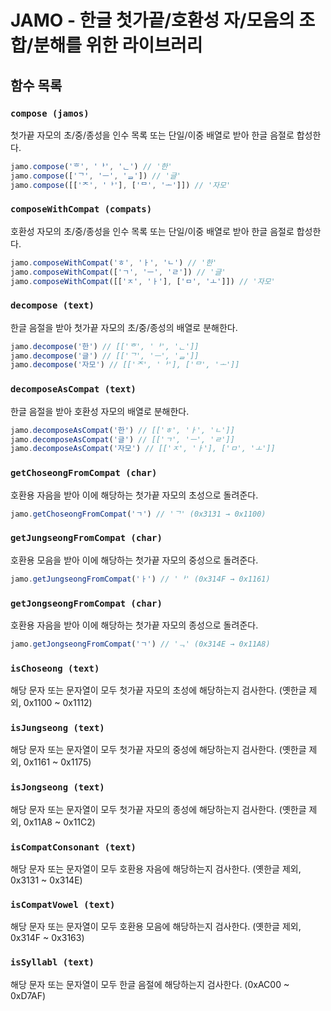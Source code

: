 # JAMO - 한글 첫가끝/호환성 자/모음의 조합/분해를 위한 라이브러리

## 함수 목록

### `compose (jamos)`
첫가끝 자모의 초/중/종성을 인수 목록 또는 단일/이중 배열로 받아 한글 음절로 합성한다.

```javascript
jamo.compose('ᄒ', 'ᅡ', 'ᆫ') // '한'
jamo.compose(['ᄀ', 'ᅳ', 'ᆯ']) // '글'
jamo.compose([['ᄌ', 'ᅡ'], ['ᄆ', 'ᅩ']]) // '자모'
```

### `composeWithCompat (compats)`
호환성 자모의 초/중/종성을 인수 목록 또는 단일/이중 배열로 받아 한글 음절로 합성한다.

```javascript
jamo.composeWithCompat('ㅎ', 'ㅏ', 'ㄴ') // '한'
jamo.composeWithCompat(['ㄱ', 'ㅡ', 'ㄹ']) // '글'
jamo.composeWithCompat([['ㅈ', 'ㅏ'], ['ㅁ', 'ㅗ']]) // '자모'
```

### `decompose (text)`
한글 음절을 받아 첫가끝 자모의 초/중/종성의 배열로 분해한다.

```javascript
jamo.decompose('한') // [['ᄒ', 'ᅡ', 'ᆫ']]
jamo.decompose('글') // [['ᄀ', 'ᅳ', 'ᆯ']]
jamo.decompose('자모') // [['ᄌ', 'ᅡ'], ['ᄆ', 'ᅩ']]
```

### `decomposeAsCompat (text)`
한글 음절을 받아 호환성 자모의 배열로 분해한다.

```javascript
jamo.decomposeAsCompat('한') // [['ㅎ', 'ㅏ', 'ㄴ']]
jamo.decomposeAsCompat('글') // [['ㄱ', 'ㅡ', 'ㄹ']]
jamo.decomposeAsCompat('자모') // [['ㅈ', 'ㅏ'], ['ㅁ', 'ㅗ']]
```

### `getChoseongFromCompat (char)`
호환용 자음을 받아 이에 해당하는 첫가끝 자모의 초성으로 돌려준다.

```javascript
jamo.getChoseongFromCompat('ㄱ') // 'ᄀ' (0x3131 → 0x1100)
```

### `getJungseongFromCompat (char)`
호환용 모음을 받아 이에 해당하는 첫가끝 자모의 중성으로 돌려준다.

```javascript
jamo.getJungseongFromCompat('ㅏ') // 'ᅡ' (0x314F → 0x1161)
```

### `getJongseongFromCompat (char)`
호환용 자음을 받아 이에 해당하는 첫가끝 자모의 종성으로 돌려준다.

```javascript
jamo.getJongseongFromCompat('ㄱ') // 'ᆨ' (0x314E → 0x11A8)
```

### `isChoseong (text)`
해당 문자 또는 문자열이 모두 첫가끝 자모의 초성에 해당하는지 검사한다. (옛한글 제외, 0x1100 ~ 0x1112)

### `isJungseong (text)`
해당 문자 또는 문자열이 모두 첫가끝 자모의 중성에 해당하는지 검사한다. (옛한글 제외, 0x1161 ~ 0x1175)

### `isJongseong (text)`
해당 문자 또는 문자열이 모두 첫가끝 자모의 종성에 해당하는지 검사한다. (옛한글 제외, 0x11A8 ~ 0x11C2)

### `isCompatConsonant (text)`
해당 문자 또는 문자열이 모두 호환용 자음에 해당하는지 검사한다. (옛한글 제외, 0x3131 ~ 0x314E)

### `isCompatVowel (text)`
해당 문자 또는 문자열이 모두 호환용 모음에 해당하는지 검사한다. (옛한글 제외, 0x314F ~ 0x3163)

### `isSyllabl (text)`
해당 문자 또는 문자열이 모두 한글 음절에 해당하는지 검사한다. (0xAC00 ~ 0xD7AF)
